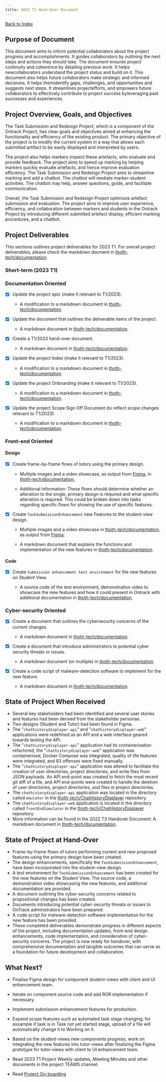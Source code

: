 ```yaml
---
title: 2023 T1 Hand-Over Document
---
```


[Back to Index](Index.md)

## Purpose of Document

This document aims to inform potential collaborators about the project progress
and accomplishments. It guides collaborators by outlining the next steps and
actions they should take. The document ensures project continuity and coherence
by detailing previous work. It helps newcollaborators understand the project
status and build on it. This document also helps future collaborators make
strategic and informed decisions. It helps themidentify gaps, challenges, and
opportunities and suggests next steps. It streamlines projectefforts, and
empowers future collaborators to effectively contribute to project success
byleveraging past successes and experiences.

## Project Overview, Goals, and Objectives

The Task Submission and Redesign Project, which is a component of the Ontrack
Project, has clear goals and objectives aimed at enhancing the functionality and
efficiency of the existing product. The primary objective of the project is to
modify the current system in a way that allows each submitted artifact to be
easily displayed and interpreted by users.

The project also helps markers inspect these artefacts, who evaluate and provide
feedback. The project aims to speed up marking by helping markers quickly
evaluate artefacts, and hence improve evaluation efficiency. The Task Submission
and Redesign Project aims to streamline marking and add a chatbot. The chatbot
will mediate marker-student activities. The chatbot may help, answer questions,
guide, and facilitate communication.

Overall, the Task Submission and Redesign Project optimizes artefact submission
and evaluation. The project aims to improve user experience, efficiency, and
collaboration between markers and students in the Ontrack Project by introducing
different submitted artefact display, efficient marking procedures, and a chatbot.

## Project Deliverables

This sections outlines project deliverables for 2023 T1. For overall project
deliverables, please check the markdown docment in
[thoth-tech/documentation](https://github.com/thoth-tech/documentation/blob/main/docs/OnTrack/Task%20Submission%20%26%20Redesign/Deliverables.md).

### Short-term (2023 T1)

### Documentation Oriented

- [x] Update the project epic (make it relevant to T1/2023).

  - A modification to a markdown document in
    [thoth-tech/documentation](https://github.com/thoth-tech/documentation/tree/main/docs/OnTrack/Task%20Submission%20%26%20Redesign).

- [x] Update the document that outlines the deliverable items of the project.

  - A markdown document in
    [thoth-tech/documentation](https://github.com/thoth-tech/documentation/blob/main/docs/OnTrack/Task%20Submission%20%26%20Redesign/Deliverables.md).

- [x] Create a T1/2023 hand-over document.

  - A markdown document in
    [thoth-tech/documentation](https://github.com/thoth-tech/documentation/tree/main/docs/OnTrack/Task%20Submission%20%26%20Redesign).

- [x] Update the project Index (make it relevant to T1/2023).

  - A modification to a markdown document in
    [thoth-tech/documentation](https://github.com/thoth-tech/documentation/tree/main/docs/OnTrack/Task%20Submission%20%26%20Redesign).

- [x] Update the project Onboarding (make it relevant to T1/2023).

  - A modification to a markdown document in
    [thoth-tech/documentation](https://github.com/thoth-tech/documentation/tree/main/docs/OnTrack/Task%20Submission%20%26%20Redesign).

- [x] Update the project Scope Sign Off Document (to reflect scope changes
      relevant to T1/2023).

  - A modification to a markdown document in
    [thoth-tech/documentation](https://github.com/thoth-tech/documentation/tree/main/docs/OnTrack/Task%20Submission%20%26%20Redesign).

### Front-end Oriented

#### Design

- [x] Create frame-by-frame flows of tutors using the primary design.

  - Multiple images and a video showcase, as output from [Figma](https://www.figma.com/),
    in
    [thoth-tech/documentation](https://github.com/thoth-tech/documentation/tree/main/docs/OnTrack/Task%20Submission%20%26%20Redesign/design_images),

  - Additional information: These flows should determine whether an alteration
    to the single, primary design is required and what specific alteration is
    required. This could be broken down into tasks regarding specific flows for
    showing the use of specific features.

- [x] Create `TaskSubmissionEnhancement` new Features to the student-view design.

  - Multiple images and a video showcase in
    [thoth-tech/documentation](https://github.com/thoth-tech/documentation/tree/main/docs/OnTrack/Task%20Submission%20%26%20Redesign/design_images),
    as output from [Figma](https://www.figma.com/).

  - A markdown document that explains the functions and implementation of the
    new features in
    [thoth-tech/documentation](https://github.com/thoth-tech/documentation/tree/main/docs/OnTrack/Task%20Submission%20%26%20Redesign).

#### Code

- [x] Create `Submission enhancement test environment` for the new features on
      Student View.

  - A source code of the test environment, demonstration video to showcase the
    new features and how it could present in Ontrack with additional
    documentation in
    [thoth-tech/documentation](https://github.com/thoth-tech/documentation/tree/main/docs/OnTrack/Task%20Submission%20%26%20Redesign).

### Cyber-security Oriented

- [x] Create a document that outlines the cybersecurity concerns of the current changes.

  - A markdown document in
    [thoth-tech/documentation](https://github.com/thoth-tech/documentation/tree/main/docs/OnTrack/Task%20Submission%20%26%20Redesign).

- [x] Create a document that introduce administrators to potential cyber security
      threats or issues.

  - A markdown document (or multiple) in
    [thoth-tech/documentation](https://github.com/thoth-tech/documentation/tree/main/docs/OnTrack/Task%20Submission%20%26%20Redesign).

- [x] Create a code script of malware-detection software to implement for the
      new feature.

  - A markdown document in
    [thoth-tech/documentation](https://github.com/thoth-tech/documentation/tree/main/docs/OnTrack/Task%20Submission%20%26%20Redesign).

## State of Project When Received

- Several key stakeholders had been identified and several user stories and
  features had been derived from the stakeholder personas.
- Two designs (Student and Tutor) had been found in Figma.
- The "`chathistorydisplayer-api`" and "`chathistorydisplayer-web`" applications
  were redefined as an API and a web interface geared towards testing the API.
- The "`chathistorydisplayer-api`" application had its containerisation
  refactored, the "`chathistorydisplayer-web`" application was containerised,
  Docker Compose was integrated, quality of life features were integrated, and
  83 offenses were fixed manually.
- The "`chathistorydisplayer-api`" application was altered to facilitate the
  creation of user directories, project directories, and write files from JSON
  payloads. An API end-point was created to fetch the most recent git diff of a
  file, and API end-points were created to handle the deletion of user
  directories, project directories, and files in project directories.
- The `chathistorydisplayer-api` application was located in the directory
  called `emulator` in the
  [thoth-tech/ChatHistoryDisplayer](https://github.com/thoth-tech/ChatHistoryDisplayer)
  repository.
- The `chathistorydisplayer-web` application is located in the directory called `frontEndSimulator`
  in the [thoth-tech/ChatHistoryDisplayer](https://github.com/thoth-tech/ChatHistoryDisplayer)
  repository.
- More information can be found in the 2022 T3 Handover Document: A markdown
  document in
  [thoth-tech/documentation](https://github.com/thoth-tech/documentation/tree/main/docs/OnTrack/Task%20Submission%20%26%20Redesign).

## State of Project at Hand-Over

- Frame-by-frame flows of tutors performing current and new proposed features
  using the primary design have been created.
- The design enhancements, specifically the `TaskSubmissionEnhancement`, have
  been incorporated into the student-view design.
- A test environment for `TaskSubmissionEnhancement` has been created for the
  new features on the Student View. The source code, a demonstration video
  showcasing the new features, and additional documentation are provided.
- A document outlining the cyber-security concerns related to propositional
  changes has been created.
- Documents introducing potential cyber-security threats or issues to OnTrack
  administrators have been prepared.
- A code script for malware-detection software implementation for the new
  feature has been provided.
- These completed deliverables demonstrate progress in different aspects of the
  project, including documentation updates, front-end design enhancements, code
  implementation, and consideration of cyber-security concerns. The project is
  now ready for handover, with comprehensive documentation and tangible outcomes
  that can serve as a foundation for future development and collaboration.

## What Next?

- Finalise Figma design for component student-views with client and UI
  enhancement team.
- Iterate on component source code and add ROR implementation if necessary.
- Implement submission enhancement features for production.
- Expand scope features such as automated task stage changing; for exxample if
  task is in Task not yet started stage, upload of a file will automatically
  change it to Working on it.
- Based on the student-views new components progress, work on integrating the
  new features into tutor-views after finalizing the Figma prototype for
  tutor-views with client to UI enhancement team.
- Read 2023 T1 Project Weekly updates, Meeting Minutes and other documents in
  the project TEAMS channel.

- Read [Project On-boarding](Project-On-Boarding.md)
